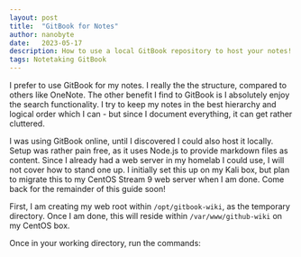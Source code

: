```yaml
---
layout: post
title:  "GitBook for Notes"
author: nanobyte
date:   2023-05-17
description: How to use a local GitBook repository to host your notes!
tags: Notetaking GitBook
---
```


I prefer to use GitBook for my notes. I really the the structure, compared to others like OneNote. The other benefit I find to GitBook is I absolutely enjoy the search functionality. I try to keep my notes in the best hierarchy and logical order which I can - but since I document everything, it can get rather cluttered.

I was using GitBook online, until I discovered I could also host it locally. Setup was rather pain free, as it uses Node.js to provide markdown files as content. Since I already had a web server in my homelab I could use, I will not cover how to stand one up. I initially set this up on my Kali box, but plan to migrate this to my CentOS Stream 9 web server when I am done.
Come back for the remainder of this guide soon!

First, I am creating my web root within `/opt/gitbook-wiki`, as the temporary directory. Once I am done, this will reside within `/var/www/github-wiki` on my CentOS box.

Once in your working directory, run the commands:

